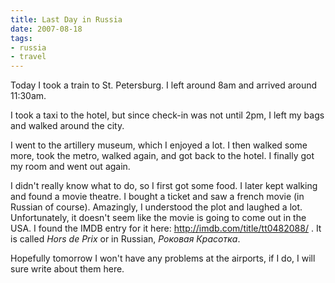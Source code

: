 ```yaml
---
title: Last Day in Russia
date: 2007-08-18
tags:
- russia
- travel
---
```

Today I took a train to St. Petersburg. I left around 8am and arrived around 11:30am.

I took a taxi to the hotel, but since check-in was not until 2pm, I left my bags and walked around the city.

I went to the artillery museum, which I enjoyed a lot. I then walked some more, took the metro, walked again, and got back to the hotel. I finally got my room and went out again.

I didn't really know what to do, so I first got some food. I later kept walking and found a movie theatre. I bought a ticket and saw a french movie (in Russian of course). Amazingly, I understood the plot and laughed a lot. Unfortunately, it doesn't seem like the movie is going to come out in the USA. I found the IMDB entry for it here: <a href="http://imdb.com/title/tt0482088/">http://imdb.com/title/tt0482088/</a> . It is called <em>Hors de Prix</em> or in Russian, <em>Роковая Красотка</em>.

Hopefully tomorrow I won't have any problems at the airports, if I do, I will sure write about them here.

